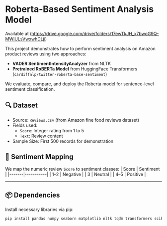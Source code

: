 # Roberta-Based Sentiment Analysis Model

Available at (https://drive.google.com/drive/folders/17ewTkJH_x7bwoG9Q-MWIULsVwxwhDLji)

This project demonstrates how to perform sentiment analysis on Amazon product reviews using two approaches:
- **VADER SentimentIntensityAnalyzer** from NLTK
- **Pretrained RoBERTa Model** from HuggingFace Transformers (`cardiffnlp/twitter-roberta-base-sentiment`)

We evaluate, compare, and deploy the Roberta model for sentence-level sentiment classification.

## 🔍 Dataset

- Source: `Reviews.csv` (from Amazon fine food reviews dataset)
- Fields used:
  - `Score`: Integer rating from 1 to 5
  - `Text`: Review content
- Sample Size: First 500 records for demonstration

## 🧠 Sentiment Mapping

We map the numeric review `Score` to sentiment classes:
| Score | Sentiment |
|-------|-----------|
| 1–2   | Negative  |
| 3     | Neutral   |
| 4–5   | Positive  |

---

## 📦 Dependencies

Install necessary libraries via pip:

```bash
pip install pandas numpy seaborn matplotlib nltk tqdm transformers scikit-learn


